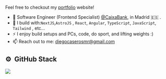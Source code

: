 

Feel free to checkout my [portfolio](https://imcasero.dev/) website!
- 🏢 Software Engineer (Frontend Specialist) [@CaixaBank]([https://www.globant.com/](https://www.caixabanktech.com/es/pagina-de-inicio/)), in Madrid 🇪🇸 .
- 🧰 I build with:`NextJS`,`AstroJS` , `React`, `Angular`, `TypeScript`, `JavaScript`, `Tailwind` , etc...
- ⚡ I enjoy build setups and PCs, code, do sport, and lifting weights :)
- 📫 Reach out to me: diegocaserosmr@gmail.com

## ⚙️ &nbsp;GitHub Stack
<div style="flex: 1;">
  <a href="https://github.com/imcasero">
    <img style="max-width: 100%;" src="https://github-readme-stats-eight-theta.vercel.app/api/top-langs/?username=imcasero&layout=compact&langs_count=8&theme=algolia&custom_title=Languages"/>
  </a>
</div>




